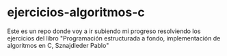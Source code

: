 # ejercicios-algoritmos-c

Este es un repo donde voy a ir subiendo mi progreso resolviendo los ejercicios del libro "Programación estructurada a fondo, implementación de algoritmos en C, Sznajdleder Pablo"
